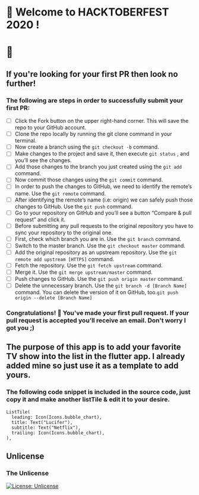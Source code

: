 # :jack_o_lantern: Welcome to HACKTOBERFEST 2020 !

# :ghost:

## If you're looking for your first PR then look no further!

### The following are steps in order to successfully submit your first PR:

- [ ] Click the Fork button on the upper right-hand corner. This will save the repo to your GitHub account.
- [ ] Clone the repo locally by running the git clone command in your terminal.
- [ ] Now create a branch using the ```git checkout -b``` command.
- [ ] Make changes to the project and save it, then execute ```git status``` , and you’ll see the changes.
- [ ] Add those changes to the branch you just created using the ```git add``` command.
- [ ] Now commit those changes using the ```git commit``` command.
- [ ] In order to push the changes to GitHub, we need to identify the remote’s name. Use the ```git remote``` command.
- [ ] After identifying the remote’s name (i.e: origin) we can safely push those changes to GitHub. Use the ```git push``` command.
- [ ] Go to your repository on GitHub and you’ll see a button “Compare & pull request” and click it.
- [ ] Before submitting any pull requests to the original repository you have to sync your repository to the original one.
- [ ] First, check which branch you are in. Use the ```git branch``` command.
- [ ] Switch to the master branch. Use the ```git checkout master``` command.
- [ ] Add the original repository as an upstream repository. Use the ```git remote add upstream [HTTPS]``` command.
- [ ] Fetch the repository. Use the ```git fetch upstream``` command.
- [ ] Merge it. Use the ```git merge upstream/master``` command.
- [ ] Push changes to GitHub. Use the ```git push origin master``` command.
- [ ] Delete the unnecessary branch. Use the ```git branch -d [Branch Name]``` command.
You can delete the version of it on GitHub, too.```git push origin --delete [Branch Name]```

### Congratulations! :tada: You've made your first pull request. If your pull request is accepted you’ll receive an email. Don't worry I got you ;)

## The purpose of this app is to add your favorite TV show into the list in the flutter app. I already added mine so just use it as a template to add yours.

### The following code snippet is included in the source code, just copy it and make another listTile & edit it to your desire.

```
ListTile(                            
  leading: Icon(Icons.bubble_chart), 
  title: Text("Lucifer"),            
  subtitle: Text("Netflix"),         
  trailing: Icon(Icons.bubble_chart),
),                                    
```

## Unlicense
### The Unlicense
 [![License: Unlicense](https://img.shields.io/badge/license-Unlicense-blue.svg)](http://unlicense.org/)

